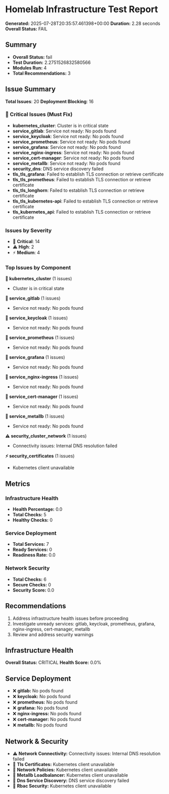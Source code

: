 # Homelab Infrastructure Test Report

**Generated:** 2025-07-28T20:35:57.461398+00:00
**Duration:** 2.28 seconds
**Overall Status:** FAIL

## Summary

- **Overall Status:** fail
- **Test Duration:** 2.2751526832580566
- **Modules Run:** 4
- **Total Recommendations:** 3

## Issue Summary

**Total Issues**: 20
**Deployment Blocking**: 16

### 🚨 Critical Issues (Must Fix)

- **kubernetes_cluster**: Cluster is in critical state
- **service_gitlab**: Service not ready: No pods found
- **service_keycloak**: Service not ready: No pods found
- **service_prometheus**: Service not ready: No pods found
- **service_grafana**: Service not ready: No pods found
- **service_nginx-ingress**: Service not ready: No pods found
- **service_cert-manager**: Service not ready: No pods found
- **service_metallb**: Service not ready: No pods found
- **security_dns**: DNS service discovery failed
- **tls_tls_grafana**: Failed to establish TLS connection or retrieve certificate
- **tls_tls_prometheus**: Failed to establish TLS connection or retrieve certificate
- **tls_tls_longhorn**: Failed to establish TLS connection or retrieve certificate
- **tls_tls_kubernetes-api**: Failed to establish TLS connection or retrieve certificate
- **tls_kubernetes_api**: Failed to establish TLS connection or retrieve certificate

### Issues by Severity

- 🚨 **Critical**: 14
- ⚠️ **High**: 2
- ⚡ **Medium**: 4

### Top Issues by Component

**🚨 kubernetes_cluster** (1 issues)
  - Cluster is in critical state

**🚨 service_gitlab** (1 issues)
  - Service not ready: No pods found

**🚨 service_keycloak** (1 issues)
  - Service not ready: No pods found

**🚨 service_prometheus** (1 issues)
  - Service not ready: No pods found

**🚨 service_grafana** (1 issues)
  - Service not ready: No pods found

**🚨 service_nginx-ingress** (1 issues)
  - Service not ready: No pods found

**🚨 service_cert-manager** (1 issues)
  - Service not ready: No pods found

**🚨 service_metallb** (1 issues)
  - Service not ready: No pods found

**⚠️ security_cluster_network** (1 issues)
  - Connectivity issues: Internal DNS resolution failed

**⚡ security_certificates** (1 issues)
  - Kubernetes client unavailable

## Metrics

### Infrastructure Health

- **Health Percentage:** 0.0
- **Total Checks:** 5
- **Healthy Checks:** 0

### Service Deployment

- **Total Services:** 7
- **Ready Services:** 0
- **Readiness Rate:** 0.0

### Network Security

- **Total Checks:** 6
- **Secure Checks:** 0
- **Security Score:** 0.0

## Recommendations

1. Address infrastructure health issues before proceeding
2. Investigate unready services: gitlab, keycloak, prometheus, grafana, nginx-ingress, cert-manager, metallb
3. Review and address security warnings

## Infrastructure Health

**Overall Status:** CRITICAL
**Health Score:** 0.0%

## Service Deployment

- ❌ **gitlab:** No pods found
- ❌ **keycloak:** No pods found
- ❌ **prometheus:** No pods found
- ❌ **grafana:** No pods found
- ❌ **nginx-ingress:** No pods found
- ❌ **cert-manager:** No pods found
- ❌ **metallb:** No pods found

## Network & Security

- ⚠️ **Network Connectivity:** Connectivity issues: Internal DNS resolution failed
- 🚨 **Tls Certificates:** Kubernetes client unavailable
- 🚨 **Network Policies:** Kubernetes client unavailable
- 🚨 **Metallb Loadbalancer:** Kubernetes client unavailable
- 🚨 **Dns Service Discovery:** DNS service discovery failed
- 🚨 **Rbac Security:** Kubernetes client unavailable

